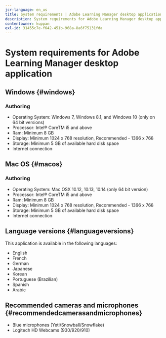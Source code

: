 ```yaml
---
jcr-language: en_us
title: System requirements | Adobe Learning Manager desktop application
description: System requirements for Adobe Learning Manager desktop application
contentowner: kuppan
exl-id: 31455c7e-f642-451b-968a-8a6f75131fda
---
```

# System requirements for Adobe Learning Manager desktop application

## Windows {#windows}

### Authoring

* Operating System: Windows 7, Windows 8.1, and Windows 10 (only on 64 bit versions)
* Processor: Intel&reg; CoreTM i5 and above
* Ram: Minimum 8 GB
* Display: Minimum 1024 x 768 resolution, Recommended - 1366 x 768
* Storage: Minimum 5 GB of available hard disk space
* Internet connection 

## Mac OS {#macos}

### Authoring

* Operating System: Mac OSX 10.12, 10.13, 10.14 (only 64 bit version)
* Processor: Intel&reg; CoreTM i5 and above
* Ram: Minimum 8 GB
* Display: Minimum 1024 x 768 resolution, Recommended - 1366 x 768
* Storage: Minimum 5 GB of available hard disk space
* Internet connection 

## Language versions {#languageversions}

This application is available in the following languages:

* English
* French
* German
* Japanese
* Korean
* Portuguese (Brazilian)
* Spanish
* Arabic

## Recommended cameras and microphones {#recommendedcamerasandmicrophones}

* Blue microphones (Yeti/Snowball/Snowflake)
* Logitech HD Webcams (930/920/910)
